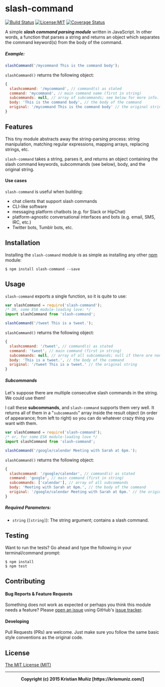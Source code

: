 # slash-command

[![Build Status](https://travis-ci.org/krismuniz/slash-command.svg?branch=master)](https://travis-ci.org/krismuniz/slash-command) [![License:MIT](https://img.shields.io/badge/license-MIT-blue.svg)](http://opensource.org/licenses/MIT) [![Coverage Status](https://coveralls.io/repos/krismuniz/slash-command/badge.svg?branch=master&service=github)](https://coveralls.io/github/krismuniz/slash-command?branch=master)

A simple ***slash command parsing module*** written in JavaScript. In other words, a function that parses a string and returns an object which separates the command keyword(s) from the body of the command.

##### Example:
```js
slashCommand('/mycommand This is the command body');
```
`slashCommand()` returns the following object:
```js
{
  slashcommand: '/mycommand', // command(s) as stated
  command: 'mycommand', // main command name (first in string)
  subcommands: null, // array of subcommands; see below for more info.
  body: 'This is the command body', // the body of the command
  original: '/mycommand This is the command body' // the original string
}
```

## Features

This tiny module abstracts away the string-parsing process: string manipulation, matching regular expressions, mapping arrays, replacing strings, etc.

`slash-command` takes a string, parses it, and returns an object containing the slash command keywords, subcommands (see below), body, and the original string.

#### Use cases

`slash-command` is useful when building:
* chat clients that support slash commands
* CLI-like software
* messaging platform chatbots (e.g. for Slack or HipChat)
* platform-agnostic conversational interfaces and bots (e.g. email, SMS, IRC, etc.)
* Twitter bots, Tumblr bots, etc.

## Installation

Installing the ```slash-command``` module is as simple as installing any other [npm](https://npmjs.com) module:

```shell
$ npm install slash-command --save
```

## Usage

`slash-command` exports a single function, so it is quite to use:

```js
var slashCommand = require('slash-command');
/* OR, some ES6 module-loading love: */
import slashCommand from 'slash-command';

slashCommand('/tweet This is a tweet.');
```
`slashCommand()` returns the following object:
```js
{
  slashcommand: '/tweet', // command(s) as stated
  command: 'tweet', // main command (first in string)
  subcommands: null, // array of all subcommands; null if there are none
  body: 'This is a tweet.', // the body of the command
  original: '/tweet This is a tweet.' // the original string
}

```

##### Subcommands

Let's suppose there are multiple consecutive slash commands in the string. We could use them!

I call these **subcommands**, and `slash-command` supports them very well. It returns all of them in a "`subcommands`" array inside the result object (in order of appearance; from left to right) so you can do whatever crazy thing you want with them.
```js
var slashCommand = require('slash-command');
/* or, for some ES6 module-loading love */
import slashCommand from 'slash-command';

slashCommand('/google/calendar Meeting with Sarah at 6pm.');
```
`slashCommand()` returns the following object:
```js
{
  slashcommand: '/google/calendar', // command(s) as stated
  command: 'google', // main command (first in string)
  subcommands: ['calendar'], // array of all subcommands
  body: 'Meeting with Sarah at 6pm.', // the body of the command
  original: '/google/calendar Meeting with Sarah at 6pm.' // the original string
}
```

##### Required Parameters:

* `string` (`[string]`): The string argument; contains a slash command.

## Testing

Want to run the tests? Go ahead and type the following in your terminal/command prompt:

```shell
$ npm install
$ npm test
```

## Contributing

#### Bug Reports & Feature Requests

Something does not work as expected or perhaps you think this module needs a feature? Please [open an issue](https://github.com/krismuniz/slash-command/issues/new) using GitHub's [issue tracker](https://github.com/krismuniz/slash-command/issues).

#### Developing

Pull Requests (PRs) are welcome. Just make sure you follow the same basic style conventions as the original code.

## License

[The MIT License (MIT)](http://opensource.org/licenses/MIT)

---

<center>
  <b>Copyright (c) 2015 Kristian Muñiz [https://krismuniz.com/]</b>
</center>
